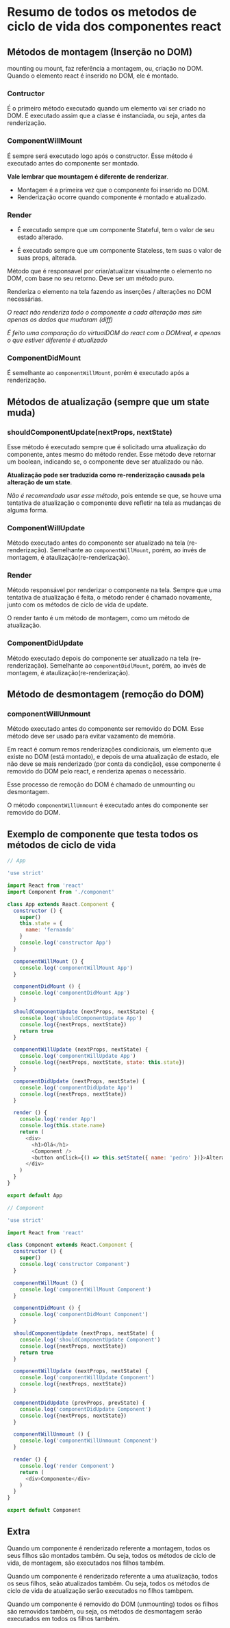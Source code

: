 # Resumo de todos os metodos de ciclo de vida dos componentes react

## Métodos de montagem (Inserção no DOM)

mounting ou mount, faz referência a montagem, ou, criação no DOM.
Quando o elemento react é inserido no DOM, ele é montado.

### Contructor

É o primeiro método executado quando um elemento vai ser criado no DOM.
É executado assim que a classe é instanciada, ou seja, antes da renderização.

### ComponentWillMount

É sempre será executado logo após o constructor.
Ésse método é executado antes do componente ser montado.

**Vale lembrar que mountagem é diferente de renderizar**.

- Montagem é a primeira vez que o componente foi inserido no DOM.
- Renderização ocorre quando componente é montado e atualizado.

### Render

- É executado sempre que um componente Stateful, tem o valor de seu
estado alterado.

- É executado sempre que um componente Stateless, tem suas o valor
de suas props, alterada.

Método que é responsavel por criar/atualizar visualmente o elemento no DOM,
com base no seu retorno. Deve ser um método puro.

Renderiza o elemento na tela fazendo as inserções / alterações no DOM necessárias.

*O react não renderiza todo o componente a cada alteração mas sim apenas os dados que mudaram (diff)*

*É feito uma comparação do virtualDOM do react com o DOMreal, e apenas o que estiver diferente é atualizado*

### ComponentDidMount

É semelhante ao `componentWillMount`, porém é executado após a renderização.

## Métodos de atualização (sempre que um state muda)

### shouldComponentUpdate(nextProps, nextState)

Esse método é executado sempre que é solicitado uma atualização do componente,
antes mesmo do método render. Esse método deve retornar um boolean,
indicando se, o componente deve ser atualizado ou não.

**Atualização pode ser traduzida como re-renderização causada pela alteração de um state**.

*Não é recomendado usar esse método*, pois entende se que, se houve uma tentativa de atualização
o componente deve refletir na tela as mudanças de alguma forma.

### ComponentWillUpdate

Método executado antes do componente ser atualizado na tela (re-renderização).
Semelhante ao `componentWillMount`, porém, ao invés de montagem, é ataulização(re-renderização).

### Render

Método responsável por renderizar o componente na tela. Sempre que uma 
tentativa de atualização é feita, o método render é chamado novamente, junto com os métodos
de ciclo de vida de update.

O render tanto é um método de montagem, como um método de atualização.

### ComponentDidUpdate

Método executado depois do componente ser atualizado na tela (re-renderização).
Semelhante ao `componentDidlMount`, porém, ao invés de montagem, é ataulização(re-renderização).

## Método de desmontagem (remoção do DOM)

### componentWillUnmount

Método executado antes do componente ser removido do DOM.
Esse método deve ser usado para evitar vazamento de memória.

Em react é comum remos renderizações condicionais, um elemento que existe no
DOM (está montado), e depois de uma atualização de estado, ele não deve se mais
renderizado (por conta da condição), esse componente é removido do DOM pelo react,
e renderiza apenas o necessário.

Esse processo de remoção do DOM é chamado de unmounting ou desmontagem.

O método `componentWillUnmount` é executado antes do componente ser removido
do DOM.

## Exemplo de componente que testa todos os métodos de ciclo de vida

```js
// App

'use strict'

import React from 'react'
import Component from './component'

class App extends React.Component {
  constructor () {
    super()
    this.state = {
      name: 'fernando'
    }
    console.log('constructor App')
  }

  componentWillMount () {
    console.log('componentWillMount App')
  }

  componentDidMount () {
    console.log('componentDidMount App')
  }

  shouldComponentUpdate (nextProps, nextState) {
    console.log('shouldComponentUpdate App')
    console.log({nextProps, nextState})
    return true
  }

  componentWillUpdate (nextProps, nextState) {
    console.log('componentWillUpdate App')
    console.log({nextProps, nextState, state: this.state})
  }

  componentDidUpdate (nextProps, nextState) {
    console.log('componentDidUpdate App')
    console.log({nextProps, nextState})
  }

  render () {
    console.log('render App')
    console.log(this.state.name)
    return (
      <div>
        <h1>Olá</h1>
        <Component />
        <button onClick={() => this.setState({ name: 'pedro' })}>Alterar estado</button>
      </div>
    )
  }
}

export default App

```

```js
// Component

'use strict'

import React from 'react'

class Component extends React.Component {
  constructor () {
    super()
    console.log('constructor Component')
  }

  componentWillMount () {
    console.log('componentWillMount Component')
  }

  componentDidMount () {
    console.log('componentDidMount Component')
  }

  shouldComponentUpdate (nextProps, nextState) {
    console.log('shouldComponentUpdate Component')
    console.log({nextProps, nextState})
    return true
  }

  componentWillUpdate (nextProps, nextState) {
    console.log('componentWillUpdate Component')
    console.log({nextProps, nextState})
  }

  componentDidUpdate (prevProps, prevState) {
    console.log('componentDidUpdate Component')
    console.log({nextProps, nextState})
  }

  componentWillUnmount () {
    console.log('componentWillUnmount Component')
  }

  render () {
    console.log('render Component')
    return (
      <div>Componente</div>
    )
  }
}

export default Component

```

## Extra

Quando um componente é renderizado referente a montagem, todos os
seus filhos são montados também. Ou seja, todos os métodos de ciclo de vida,
de montagem, são executados nos filhos também.

Quando um componente é renderizado referente a uma atualização, todos os
seus filhos, seão atualizados também. Ou seja, todos os métodos de ciclo de 
vida de atualização serão executados no filhos tambpem.

Quando um componente é removido do DOM (unmounting) todos os filhos são removidos
também, ou seja, os métodos de desmontagem serão executados em todos
os filhos também.



